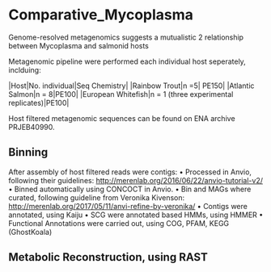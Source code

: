 # Comparative_Mycoplasma
Genome-resolved metagenomics suggests a mutualistic 2 relationship between Mycoplasma and salmonid hosts

Metagenomic pipeline were performed each individual host seperately, inclduing: 

|Host|No. individual|Seq Chemistry|
|Rainbow Trout|n =5|  PE150|
|Atlantic Salmon|n = 8|PE100|
|European Whitefish|n = 1 (three experimental replicates)|PE100|

Host filtered metagenomic sequences can be found on ENA archive PRJEB40990. 

## Binning
After assembly of host filtered reads were contigs:
• Processed in Anvio, following their guidelines: http://merenlab.org/2016/06/22/anvio-tutorial-v2/
• Binned automatically using CONCOCT in Anvio.
• Bin and MAGs where curated, following guideline from Veronika Kivenson: http://merenlab.org/2017/05/11/anvi-refine-by-veronika/
• Contigs were annotated, using Kaiju
• SCG were annotated based HMMs, using HMMER
• Functional Annotations were carried out, using COG, PFAM, KEGG (GhostKoala)

## Metabolic Reconstruction, using RAST

